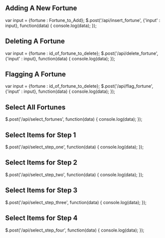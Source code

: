 ## Adding A New Fortune ##

var input = {fortune : Fortune_to_Add};
$.post('/api/insert_fortune', {'input' : input}, function(data) {
	console.log(data);
});

## Deleting A Fortune ##

var input = {fortune : id_of_fortune_to_delete};
$.post('/api/delete_fortune', {'input' : input}, function(data) {
	console.log(data);
});

## Flagging A Fortune ##

var input = {fortune : id_of_fortune_to_delete};
$.post('/api/flag_fortune', {'input' : input}, function(data) {
	console.log(data);
});

## Select All Fortunes ##

$.post('/api/select_fortunes', function(data) {
	console.log(data);
});

## Select Items for Step 1 ##

$.post('/api/select\_step\_one', function(data) {
	console.log(data);
});

## Select Items for Step 2 ##

$.post('/api/select\_step\_two', function(data) {
	console.log(data);
});

## Select Items for Step 3 ##

$.post('/api/select\_step\_three', function(data) {
	console.log(data);
});

## Select Items for Step 4 ##

$.post('/api/select\_step\_four', function(data) {
	console.log(data);
});